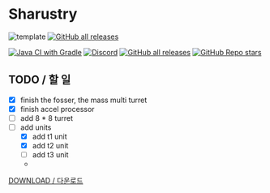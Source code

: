 # Sharustry   
![template](https://user-images.githubusercontent.com/60801210/110486164-bd0b1c00-812f-11eb-99d8-b3ccdf304bb6.png)
[![GitHub all releases](https://img.shields.io/github/downloads/sharlottes/sharustry/total?color=ffd700&label=Sharustry&style=flat-square)](https://github.com/Sharlottes/sharustry/)

[![Java CI with Gradle](https://github.com/sharlottes/Sharustry/workflows/Java%20CI%20with%20Gradle/badge.svg)](https://github.com/sharlottes/Sharustry/actions) 
[![Discord](https://img.shields.io/discord/704355237246402721.svg?logo=discord&logoColor=white&logoWidth=20&labelColor=7289DA&label=Discord)](https://discord.gg/RCCVQFW)
[![GitHub all releases](https://img.shields.io/github/downloads/anuken/mindustry/total?label=Made%20on%20Mindustry&style=flat-square)](https://github.com/Anuken/Mindustry/)
[![GitHub Repo stars](https://img.shields.io/github/stars/sharlottes/Sharustry?label=Please%20star%20me%21&style=social)](https://github.com/sharlottes/Sharustry/stargazers)

## TODO / 할 일
- [x] finish the fosser, the mass multi turret
- [x] finish accel processor
- [ ] add 8 * 8 turret
- [ ] add units
  - [x] add t1 unit
  - [x] add t2 unit
  - [ ] add t3 unit
  - 
[DOWNLOAD / 다운로드](./DOWNLOAD.md)